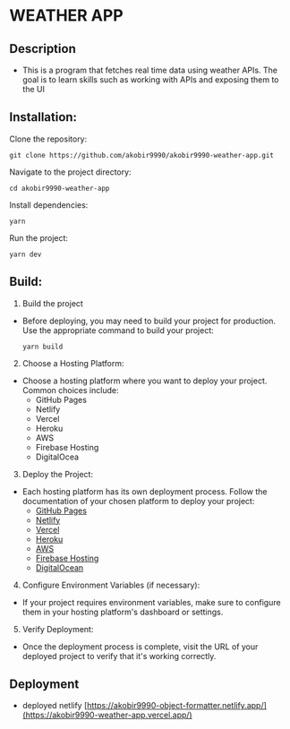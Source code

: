 # WEATHER APP


## Description
- This is a program that fetches real time data using weather APIs. The goal is to learn skills such as working with APIs and exposing them to the UI


## Installation:
Clone the repository:
```
git clone https://github.com/akobir9990/akobir9990-weather-app.git
```
Navigate to the project directory:
```
cd akobir9990-weather-app
```
Install dependencies:
```
yarn
```
Run the project:
```
yarn dev
```
## Build:
1. Build the project
 - Before deploying, you may need to build your project for production. Use the appropriate command to build your project:
    ```
    yarn build
    ```
2. Choose a Hosting Platform:
 - Choose a hosting platform where you want to deploy your project. Common choices include:
    - GitHub Pages
    - Netlify
    - Vercel
    - Heroku
    - AWS
    - Firebase Hosting
    - DigitalOcea
3. Deploy the Project:
 - Each hosting platform has its own deployment process. Follow the documentation of your chosen platform to deploy your project:
    - [GitHub Pages](https://docs.github.com/en/pages/getting-started-with-github-pages)
    - [Netlify](https://www.netlify.com/)
    - [Vercel](https://vercel.com/)
    - [Heroku](https://www.heroku.com/)
    - [AWS](https://aws.amazon.com/)
    - [Firebase Hosting](https://firebase.google.com/)
    - [DigitalOcean](https://try.digitalocean.com/cloud)
4. Configure Environment Variables (if necessary):
 - If your project requires environment variables, make sure to configure them in your hosting platform's dashboard or settings.
5. Verify Deployment:
 - Once the deployment process is complete, visit the URL of your deployed project to verify that it's working correctly.




## Deployment
- deployed netlify [https://akobir9990-object-formatter.netlify.app/](https://akobir9990-weather-app.vercel.app/)
